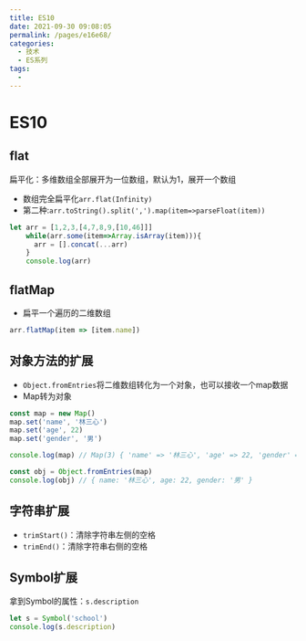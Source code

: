 ```yaml
---
title: ES10
date: 2021-09-30 09:08:05
permalink: /pages/e16e68/
categories:
  - 技术
  - ES系列
tags:
  - 
---
```

# ES10



## flat

扁平化：多维数组全部展开为一位数组，默认为1，展开一个数组

- 数组完全扁平化`arr.flat(Infinity)`
- 第二种:`arr.toString().split(',').map(item=>parseFloat(item))`

```javascript
let arr = [1,2,3,[4,7,8,9,[10,46]]]
    while(arr.some(item=>Array.isArray(item))){
      arr = [].concat(...arr)
    }
    console.log(arr)
```



## flatMap

- 扁平一个遍历的二维数组

```javascript
arr.flatMap(item => [item.name])
```



## 对象方法的扩展

- `Object.fromEntries`将二维数组转化为一个对象，也可以接收一个map数据
- Map转为对象

```javascript
const map = new Map()
map.set('name', '林三心')
map.set('age', 22)
map.set('gender', '男')

console.log(map) // Map(3) { 'name' => '林三心', 'age' => 22, 'gender' => '男' }

const obj = Object.fromEntries(map)
console.log(obj) // { name: '林三心', age: 22, gender: '男' }
```



## 字符串扩展

- `trimStart()`：清除字符串左侧的空格
- `trimEnd()`：清除字符串右侧的空格



## Symbol扩展

拿到Symbol的属性：`s.description`

```javascript
let s = Symbol('school')
console.log(s.description)
```



